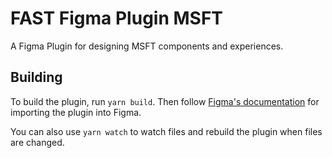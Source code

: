 # FAST Figma Plugin MSFT
A Figma Plugin for designing MSFT components and experiences.


## Building
To build the plugin, run `yarn build`. Then follow [Figma's documentation](https://help.figma.com/article/331-making-plugins) for importing the plugin into Figma.

You can also use `yarn watch` to watch files and rebuild the plugin when files are changed.
